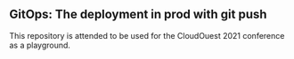 ## GitOps: The deployment in prod with git push

This repository is attended to be used for the CloudOuest 2021 conference as a playground.
